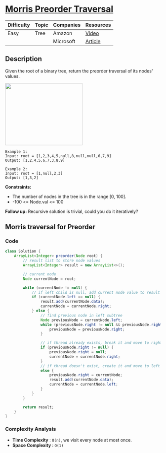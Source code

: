 # [Morris Preorder Traversal](https://www.geeksforgeeks.org/problems/preorder-traversal/1?page=2&category=Tree,Binary%20Search%20Tree&sortBy=submissions)

| Difficulty | Topic | Companies | Resources                                                                   |
| ---------- | ----- | --------- | --------------------------------------------------------------------------- |
| Easy       | Tree  | Amazon    | [Video](https://youtu.be/80Zug6D1_r4)                                       |
|            |       | Microsoft | [Article](https://www.geeksforgeeks.org/morris-traversal-for-preorder/) |

## Description

Given the root of a binary tree, return the preorder traversal of its nodes' values.

<img src="https://assets.leetcode.com/uploads/2024/08/29/tree_2.png" height=200 width=250>

```
Example 1:
Input: root = [1,2,3,4,5,null,8,null,null,6,7,9]
Output: [1,2,4,5,6,7,3,8,9]
```

```
Example 2:
Input: root = [1,null,2,3]
Output: [1,3,2]
```

**Constraints:**
- The number of nodes in the tree is in the range [0, 100].
- -100 <= Node.val <= 100
 

**Follow up:** Recursive solution is trivial, could you do it iteratively?

## Morris traversal for Preorder

### Code
```java
class Solution {
    ArrayList<Integer> preorder(Node root) {
        // result list to store node values
        ArrayList<Integer> result = new ArrayList<>();

        // current node
        Node currentNode = root;

        while (currentNode != null) {
            // if left child is null, add current node value to result and move to right subtree
            if (currentNode.left == null) {
                result.add(currentNode.data);
                currentNode = currentNode.right;
            } else {
                // find previous node in left subtree
                Node previousNode = currentNode.left;
                while (previousNode.right != null && previousNode.right != currentNode) {
                    previousNode = previousNode.right;
                }

                // if thread already exists, break it and move to right subtree
                if (previousNode.right != null) {
                    previousNode.right = null;
                    currentNode = currentNode.right;
                } 
                // if thread doesn't exist, create it and move to left subtree
                else {
                    previousNode.right = currentNode;
                    result.add(currentNode.data);
                    currentNode = currentNode.left;
                }
            }
        }

        return result;
    }
}
```

### Complexity Analysis
- **Time Complexity** : `O(n)`, we visit every node at most once.
- **Space Complexity** : `O(1)` 
  
